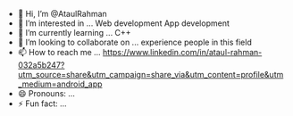 - 👋 Hi, I’m @AtaulRahman
- 👀 I’m interested in ... Web development App development
- 🌱 I’m currently learning ... C++
- 💞️ I’m looking to collaborate on ... experience people in this field
- 📫 How to reach me ... https://www.linkedin.com/in/ataul-rahman-032a5b247?utm_source=share&utm_campaign=share_via&utm_content=profile&utm_medium=android_app
- 😄 Pronouns: ...
- ⚡ Fun fact: ...

<!---
AtaulRahman786/AtaulRahman786 is a ✨ special ✨ repository because its `README.md` (this file) appears on your GitHub profile.
You can click the Preview link to take a look at your changes.
--->
